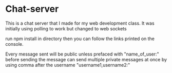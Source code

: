 # Chat-server
This is a chat server that I made for my web development class. It was initially using polling to work but changed to web sockets 


run npm install in directory then you can follow the links printed on the console.

Every message sent will be public unless prefaced with "name_of_user:" before sending the message can send multiple private messages at once by using comma after the username "username1,username2:"

